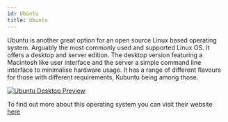 ```yaml
---
id: Ubuntu
title: Ubuntu
---
```


Ubuntu is another great option for an open source Linux based operating system. Arguably the most commonly used and supported Linux OS. It offers a desktop and server edition. The desktop version featuring a Macintosh like user interface and the server a simple command line interface to minimalise hardware usage. It has a range of different flavours for those with different requirements, Kubuntu being among those.

[<img alt="Ubuntu Desktop Preview" src="/img/UbuntuDesktop.jpg" />](https://ubuntu.com/)

To find out more about this operating system you can visit their website [here](https://ubuntu.com/)

